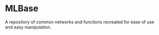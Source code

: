 # MLBase
A repository of common networks and functions recreated for ease of use and easy manipulation.
